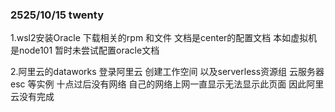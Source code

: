 ### 2525/10/15 twenty 
1.wsl2安装Oracle
    下载相关的rpm 和文件
    文档是center的配置文档
    本如虚拟机是node101 暂时未尝试配置oracle文档

2.阿里云的dataworks
    登录阿里云 创建工作空间 以及serverless资源组 云服务器esc 等实例
    十点过后没有网络 自己的网络上网一直显示无法显示此页面 
    因此阿里云没有完成